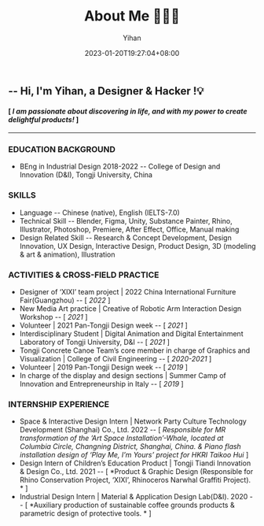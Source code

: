 ﻿---
title: "About Me 🙋🏻‍♀️"
date: 2023-01-20T19:27:04+08:00
hidemeta: true
draft: false
author: ["Yihan"]
keywords: 
- Yihan Lou
tags:
- 
description: ""
showToc: true
TocOpen: true
showbreadcrumbs: true
disableShare: true
weight: 1
cover:
    image: "about/aboutme/lyhcover.jpg"
    caption: "Nice to meet you here :-)"
    alt: ""
    relative: false
---

## -- Hi, I'm Yihan, a Designer & Hacker !💡
#### [  *I am passionate about discovering in life, and with my power to create delightful products!*  ]

--------------
### EDUCATION BACKGROUND
+ BEng in Industrial Design 2018-2022 -- College of Design and Innovation (D&I), Tongji University, China
### SKILLS
+ Language -- Chinese (native), English (IELTS-7.0)
+ Technical Skill -- Blender, Figma, Unity, Substance Painter, Rhino, Illustrator, Photoshop, Premiere, After Effect, Office, Manual making
+ Design Related Skill -- Research & Concept Development, Design Innovation, UX Design, Interactive Design, Product Design, 3D (modeling & art & animation), Illustration

### ACTIVITIES & CROSS-FIELD PRACTICE
+ Designer of ‘XIXI’ team project | 2022 China International Furniture Fair(Guangzhou)
-- [ *2022* ]
+ New Media Art practice | Creative of Robotic Arm Interaction Design Workshop
-- [ *2021* ]
+ Volunteer | 2021 Pan-Tongji Design week
-- [ *2021* ]
+ Interdisciplinary Student | Digital Animation and Digital Entertainment Laboratory of Tongji University, D&I
-- [ *2021* ]
+ Tongji Concrete Canoe Team’s core member in charge of Graphics and Visualization | College of Civil Engineering
-- [ *2020-2021* ]
+ Volunteer | 2019 Pan-Tongji Design week
-- [ *2019* ]
+ In charge of the display and design sections | Summer Camp of Innovation and Entrepreneurship in Italy
-- [ *2019* ]

### INTERNSHIP EXPERIENCE
+ Space & Interactive Design Intern | Network Party Culture Technology Development (Shanghai) Co., Ltd. 2022 
-- [ *Responsible for MR transformation of the ’Art Space Installation’-Whale, located at Columbia Circle, Changning District, Shanghai, China. & Piano flash installation design of ‘Play Me, I’m Yours’ project for HKRI Taikoo Hui* ]
+ Design Intern of Children’s Education Product | Tongji Tiandi Innovation & Design Co., Ltd. 2021
-- [ *Product & Graphic Design (Responsible for Rhino Conservation Project, ‘XIXI’, Rhinoceros Narwhal Graffiti Project). * ]
+ Industrial Design Intern | Material & Application Design Lab(D&I). 2020
-- [ *Auxiliary production of sustainable coffee grounds products & parametric design of protective tools. * ]